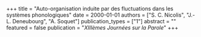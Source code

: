 +++
title = "Auto-organisation induite par des fluctuations dans les systèmes phonologiques"
date = 2000-01-01
authors = ["S. C. Nicolis", "J.-L. Deneubourg", "A. Soquet"]
publication_types = ["1"]
abstract = ""
featured = false
publication = "*XIIIèmes Journées sur la Parole*"
+++

